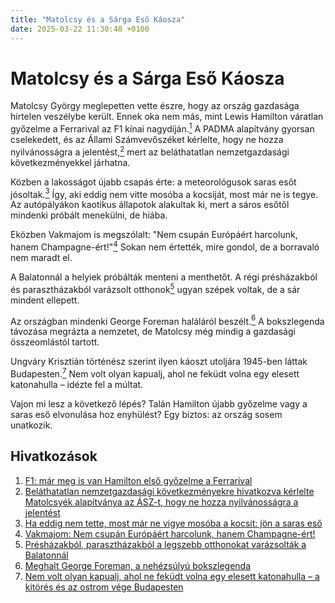 ```yaml
---
title: "Matolcsy és a Sárga Eső Káosza"
date: 2025-03-22 11:30:48 +0100
---
```


# Matolcsy és a Sárga Eső Káosza

Matolcsy György meglepetten vette észre, hogy az ország gazdasága hirtelen veszélybe került. Ennek oka nem más, mint Lewis Hamilton váratlan győzelme a Ferrarival az F1 kínai nagydíján.<a href="https://telex.hu/sport/2025/03/22/forma-1-f1-kinai-nagydij-sprintfutam-lewis-hamilton-ferrari"><sup>1</sup></a> A PADMA alapítvány gyorsan cselekedett, és az Állami Számvevőszéket kérlelte, hogy ne hozza nyilvánosságra a jelentést,<a href="https://telex.hu/gazdasag/2025/03/21/asz-mnb-jelentes-padme-alapitvany-neumann-janos-vagyon"><sup>2</sup></a> mert az beláthatatlan nemzetgazdasági következményekkel járhatna.

Közben a lakosságot újabb csapás érte: a meteorológusok saras esőt jósoltak.<a href="https://telex.hu/belfold/2025/03/22/ha-eddig-nem-tette-most-mar-ne-vigye-mosoba-a-kocsit-jon-a-saras-eso"><sup>3</sup></a> Így, aki eddig nem vitte mosóba a kocsiját, most már ne is tegye. Az autópályákon kaotikus állapotok alakultak ki, mert a sáros esőtől mindenki próbált menekülni, de hiába.

Eközben Vakmajom is megszólalt: "Nem csupán Európáért harcolunk, hanem Champagne-ért!"<a href="https://hold.hu/holdblog/vakmajom-vamhaboru-champagne/?utm_source=telex&utm_medium=holdbox_direct&utm_campaign=alwayson"><sup>4</sup></a> Sokan nem értették, mire gondol, de a borravaló nem maradt el.

A Balatonnál a helyiek próbálták menteni a menthetőt. A régi présházakból és parasztházakból varázsolt otthonok<a href="https://www.zenga.hu/hello-otthon/fektess-be-koeltoezz-be-egy-muemlek-jellegu-epueletbe-cm7vhqvf4kg9806umrrscbmhv?utm_source=telex&utm_medium=doboz&utm_campaign=content&utm_content=muemlek"><sup>5</sup></a> ugyan szépek voltak, de a sár mindent ellepett.

Az országban mindenki George Foreman haláláról beszélt.<a href="https://telex.hu/sport/2025/03/22/meghalt-george-foreman-a-nehezsulyu-bokszlegenda"><sup>6</sup></a> A bokszlegenda távozása megrázta a nemzetet, de Matolcsy még mindig a gazdasági összeomlástól tartott.

Ungváry Krisztián történész szerint ilyen káoszt utoljára 1945-ben láttak Budapesten.<a href="https://telex.hu/belfold/2025/02/11/ungvary-krisztian-budapest-1945-ostrom-kitores-naplo-oral-history-vilaghaboru-haboru"><sup>7</sup></a> Nem volt olyan kapualj, ahol ne feküdt volna egy elesett katonahulla – idézte fel a múltat.

Vajon mi lesz a következő lépés? Talán Hamilton újabb győzelme vagy a saras eső elvonulása hoz enyhülést? Egy biztos: az ország sosem unatkozik.

## Hivatkozások

1. <a href="https://telex.hu/sport/2025/03/22/forma-1-f1-kinai-nagydij-sprintfutam-lewis-hamilton-ferrari">F1: már meg is van Hamilton első győzelme a Ferrarival</a>
2. <a href="https://telex.hu/gazdasag/2025/03/21/asz-mnb-jelentes-padme-alapitvany-neumann-janos-vagyon">Beláthatatlan nemzetgazdasági következményekre hivatkozva kérlelte Matolcsyék alapítványa az ÁSZ-t, hogy ne hozza nyilvánosságra a jelentést</a>
3. <a href="https://telex.hu/belfold/2025/03/22/ha-eddig-nem-tette-most-mar-ne-vigye-mosoba-a-kocsit-jon-a-saras-eso">Ha eddig nem tette, most már ne vigye mosóba a kocsit: jön a saras eső</a>
4. <a href="https://hold.hu/holdblog/vakmajom-vamhaboru-champagne/?utm_source=telex&utm_medium=holdbox_direct&utm_campaign=alwayson">Vakmajom: Nem csupán Európáért harcolunk, hanem Champagne-ért!</a>
5. <a href="https://www.zenga.hu/hello-otthon/fektess-be-koeltoezz-be-egy-muemlek-jellegu-epueletbe-cm7vhqvf4kg9806umrrscbmhv?utm_source=telex&utm_medium=doboz&utm_campaign=content&utm_content=muemlek">Présházakból, parasztházakból a legszebb otthonokat varázsolták a Balatonnál</a>
6. <a href="https://telex.hu/sport/2025/03/22/meghalt-george-foreman-a-nehezsulyu-bokszlegenda">Meghalt George Foreman, a nehézsúlyú bokszlegenda</a>
7. <a href="https://telex.hu/belfold/2025/02/11/ungvary-krisztian-budapest-1945-ostrom-kitores-naplo-oral-history-vilaghaboru-haboru">Nem volt olyan kapualj, ahol ne feküdt volna egy elesett katonahulla – a kitörés és az ostrom vége Budapesten</a>